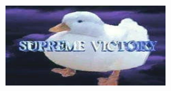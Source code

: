 <p align="center">
  <a target="_blank" rel="noopener noreferrer" href="https://www.youtube.com/watch?v=_AmcL01dk_I">
    <img width="500" height="250" src="victory.jpg">
  </a>
</p>
